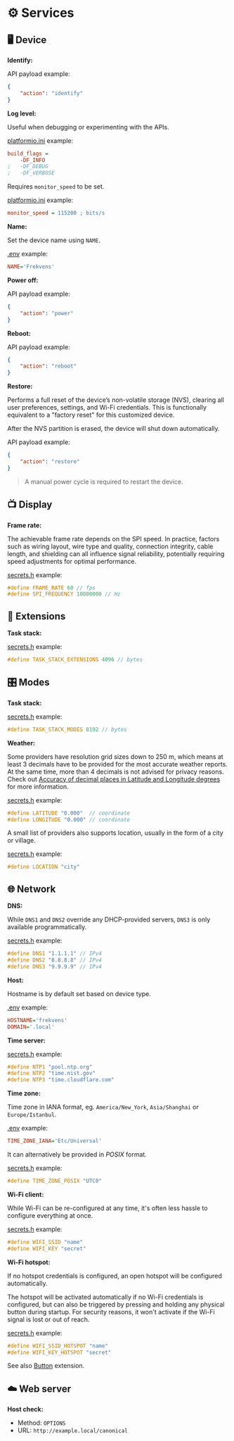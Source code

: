 # ⚙️ Services

## 🖥️ Device

**Identify:**

API payload example:

```json
{
    "action": "identify"
}
```

**Log level:**

Useful when debugging or experimenting with the APIs.

[platformio.ini](https://github.com/VIPnytt/Frekvens/blob/main/platformio.ini) example:

```ini
build_flags =
    -DF_INFO
;   -DF_DEBUG
;   -DF_VERBOSE
```

Requires `monitor_speed` to be set.

[platformio.ini](https://github.com/VIPnytt/Frekvens/blob/main/platformio.ini) example:

```ini
monitor_speed = 115200 ; bits/s
```

**Name:**

Set the device name using `NAME`.

[.env](https://github.com/VIPnytt/Frekvens/blob/main/.env) example:

```ini
NAME='Frekvens'
```

**Power off:**

API payload example:

```json
{
    "action": "power"
}
```

**Reboot:**

API payload example:

```json
{
    "action": "reboot"
}
```

**Restore:**

Performs a full reset of the device’s non-volatile storage (NVS), clearing all user preferences, settings, and Wi-Fi credentials.
This is functionally equivalent to a "factory reset" for this customized device.

After the NVS partition is erased, the device will shut down automatically.

API payload example:

```json
{
    "action": "restore"
}
```

> A manual power cycle is required to restart the device.

## 📺 Display

**Frame rate:**

The achievable frame rate depends on the SPI speed. In practice, factors such as wiring layout, wire type and quality, connection integrity, cable length, and shielding can all influence signal reliability, potentially requiring speed adjustments for optimal performance.

[secrets.h](https://github.com/VIPnytt/Frekvens/blob/main/firmware/include/config/secrets.h) example:

```h
#define FRAME_RATE 60 // fps
#define SPI_FREQUENCY 10000000 // Hz
```

## 🧩 Extensions

**Task stack:**

[secrets.h](https://github.com/VIPnytt/Frekvens/blob/main/firmware/include/config/secrets.h) example:

```h
#define TASK_STACK_EXTENSIONS 4096 // bytes
```

## 🎛️ Modes

**Task stack:**

[secrets.h](https://github.com/VIPnytt/Frekvens/blob/main/firmware/include/config/secrets.h) example:

```h
#define TASK_STACK_MODES 8192 // bytes
```

**Weather:**

Some providers have resolution grid sizes down to 250 m, which means at least 3 decimals have to be provided for the most accurate weather reports. At the same time, more than 4 decimals is not advised for privacy reasons. Check out [Accuracy of decimal places in Latitude and Longitude degrees](https://support.garmin.com/en-US/?faq=hRMBoCTy5a7HqVkxukhHd8) for more information.

[secrets.h](https://github.com/VIPnytt/Frekvens/blob/main/firmware/include/config/secrets.h) example:

```h
#define LATITUDE "0.000"  // coordinate
#define LONGITUDE "0.000" // coordinate
```

A small list of providers also supports location, usually in the form of a city or village.

[secrets.h](https://github.com/VIPnytt/Frekvens/blob/main/firmware/include/config/secrets.h) example:

```h
#define LOCATION "city"
```

## 🌐 Network

**DNS:**

While `DNS1` and `DNS2` override any DHCP-provided servers, `DNS3` is only available programmatically.

[secrets.h](https://github.com/VIPnytt/Frekvens/blob/main/firmware/include/config/secrets.h) example:

```h
#define DNS1 "1.1.1.1" // IPv4
#define DNS2 "8.8.8.8" // IPv4
#define DNS3 "9.9.9.9" // IPv4
```

**Host:**

Hostname is by default set based on device type.

[.env](https://github.com/VIPnytt/Frekvens/blob/main/.env) example:

```ini
HOSTNAME='frekvens'
DOMAIN='.local'
```

**Time server:**

[secrets.h](https://github.com/VIPnytt/Frekvens/blob/main/firmware/include/config/secrets.h) example:

```h
#define NTP1 "pool.ntp.org"
#define NTP2 "time.nist.gov"
#define NTP3 "time.cloudflare.com"
```

**Time zone:**

Time zone in IANA format, eg. `America/New_York`, `Asia/Shanghai` or `Europe/Istanbul`.

[.env](https://github.com/VIPnytt/Frekvens/blob/main/.env) example:

```ini
TIME_ZONE_IANA='Etc/Universal'
```

It can alternatively be provided in *POSIX* format.

[secrets.h](https://github.com/VIPnytt/Frekvens/blob/main/firmware/include/config/secrets.h) example:

```h
#define TIME_ZONE_POSIX "UTC0"
```

**Wi-Fi client:**

While Wi-Fi can be re-configured at any time, it's often less hassle to configure everything at once.

[secrets.h](https://github.com/VIPnytt/Frekvens/blob/main/firmware/include/config/secrets.h) example:

```h
#define WIFI_SSID "name"
#define WIFI_KEY "secret"
```

**Wi-Fi hotspot:**

If no hotspot credentials is configured, an open hotspot will be configured automatically.

The hotspot will be activated automatically if no Wi-Fi credentials is configured, but can also be triggered by pressing and holding any physical button during startup. For security reasons, it won't activate if the Wi-Fi signal is lost or out of reach.

[secrets.h](https://github.com/VIPnytt/Frekvens/blob/main/firmware/include/config/secrets.h) example:

```h
#define WIFI_SSID_HOTSPOT "name"
#define WIFI_KEY_HOTSPOT "secret"
```

See also [Button](https://github.com/VIPnytt/Frekvens/wiki/Extensions#%EF%B8%8F-button) extension.

## ☁️ Web server

**Host check:**

- Method: `OPTIONS`
- URL: `http://example.local/canonical`

